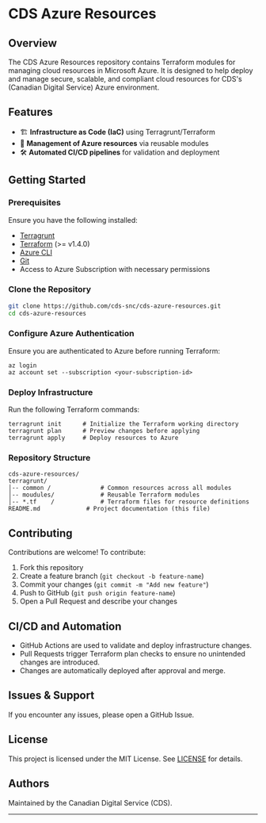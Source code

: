 # CDS Azure Resources

## Overview
The CDS Azure Resources repository contains Terraform modules for managing cloud resources in Microsoft Azure. It is designed to help deploy and manage secure, scalable, and compliant cloud resources for CDS's (Canadian Digital Service) Azure environment.

## Features
- 🏗 **Infrastructure as Code (IaC)** using Terragrunt/Terraform
- 🏢 **Management of Azure resources** via reusable modules
- 🛠 **Automated CI/CD pipelines** for validation and deployment

## Getting Started

### Prerequisites
Ensure you have the following installed:
- [Terragrunt](https://terragrunt.gruntwork.io/docs/getting-started/install/)
- [Terraform](https://developer.hashicorp.com/terraform/downloads) (>= v1.4.0)
- [Azure CLI](https://learn.microsoft.com/en-us/cli/azure/install-azure-cli)
- [Git](https://git-scm.com/downloads)
- Access to Azure Subscription with necessary permissions

### Clone the Repository
```sh
git clone https://github.com/cds-snc/cds-azure-resources.git
cd cds-azure-resources
```
### Configure Azure Authentication
Ensure you are authenticated to Azure before running Terraform:
```
az login
az account set --subscription <your-subscription-id>
```

### Deploy Infrastructure
Run the following Terraform commands:
```
terragrunt init      # Initialize the Terraform working directory
terragrunt plan      # Preview changes before applying
terragrunt apply     # Deploy resources to Azure
```
### Repository Structure
```
cds-azure-resources/
terragrunt/
│-- common /              # Common resources across all modules
│-- moudules/             # Reusable Terraform modules 
│-- *.tf    /             # Terraform files for resource definitions 
README.md             # Project documentation (this file)
```

## Contributing

Contributions are welcome! To contribute:

1. Fork this repository
2. Create a feature branch (`git checkout -b feature-name`)
3. Commit your changes (`git commit -m "Add new feature"`)
4. Push to GitHub (`git push origin feature-name`)
5. Open a Pull Request and describe your changes

## CI/CD and Automation

- GitHub Actions are used to validate and deploy infrastructure changes.
- Pull Requests trigger Terraform plan checks to ensure no unintended changes are introduced.
- Changes are automatically deployed after approval and merge.

## Issues & Support
If you encounter any issues, please open a GitHub Issue.

## License
This project is licensed under the MIT License. See [LICENSE](LICENSE) for details.

## Authors
Maintained by the Canadian Digital Service (CDS).

---
